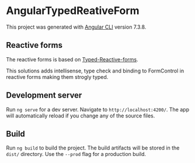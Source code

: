 # AngularTypedReativeForm

This project was generated with [Angular CLI](https://github.com/angular/angular-cli) version 7.3.8.

## Reactive forms

The reactive forms is based on  [Typed-Reactive-forms](https://ruanbeukes.net/angular-typesafe-reactive-forms/).

This solutions adds intellisense, type check and binding to FormControl in reactive forms making them strogly typed.



## Development server

Run `ng serve` for a dev server. Navigate to `http://localhost:4200/`. The app will automatically reload if you change any of the source files.

## Build

Run `ng build` to build the project. The build artifacts will be stored in the `dist/` directory. Use the `--prod` flag for a production build.
